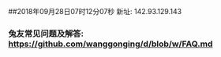 ##2018年09月28日07时12分07秒 新址: 142.93.129.143
### 兔友常见问题及解答: https://github.com/wanggonging/d/blob/w/FAQ.md
